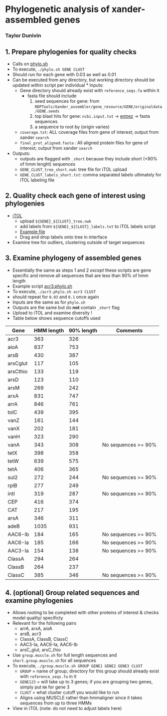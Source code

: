 # Phylogenetic analysis of xander-assembled genes
### Taylor Dunivin


## 1. Prepare phylogenies for quality checks
   * Calls on [phylo.sh](https://github.com/ShadeLab/Xander_arsenic/blob/master/phylogenetic_analysis/bin/phylo.sh)
   * To execute, `./phylo.sh GENE CLUST`
   * Should run for each gene with 0.03 as well as 0.01
   * Can be executed from any directory, but working directory should be updated within script per individual    * Inputs: 
      * Gene directory should already exist with `reference_seqs.fa` within it
        * fasta file should include 
          1) seed sequences for gene: from `RDPTools/Xander_assembler/gene_resource/GENE/originaldata/GENE.seeds`
          2) top blast hits for gene: `ncbi.input.txt` -> [entrez](https://www.ncbi.nlm.nih.gov/sites/batchentrez) -> fasta sequences
          3) a sequence to root by (origin varies) 
      * `coverage.txt`: ALL coverage files from gene of interest; output from xander `search`
      * `final_prot_aligned.fasta` : All aligned protein files for gene of interest; output from xander `search`
   * Outputs: 
      * outputs are flagged with `_short` because they include short (<90% of hmm lenght) sequences
      * `GENE_CLUST_tree_short.nwk`: tree file for iTOL upload  
      * `GENE_CLUST_labels_short.txt`: comma separated labels ultimately for iTOL labeling file
    
## 2. Quality check each gene of interest using phylogenies   
   * [iTOL](http://itol.embl.de/)
      * upload `${GENE}_${CLUST}_tree.nwk`
      * add labels from `${GENE}_${CLUST}_labels.txt` to iTOL labels script
      * [Example file](http://itol.embl.de/help/labels_template.txt)
      * Drag and drop labels onto tree in interface
   * Examine tree for outliers, clustering outside of target sequences
   
## 3. Examine phylogeny of assembled genes
   * Essentially the same as steps 1 and 2 _except_ these scripts are gene specific and remove all sequences that are less than 90% of hmm length
   * Example script [acr3.phylo.sh](https://github.com/ShadeLab/Xander_arsenic/blob/master/phylogenetic_analysis/bin/acr3.phylo.sh)
   * To execute, `./acr3.phylo.sh acr3 CLUST`
   * should repeat for `0.03` and `0.1` once again
   * Inputs are the same as for `phylo.sh`
   * Outputs are the same but do __not__ contain `_short` flag
   * Upload to iTOL and examine diversity ! 
   * Table below shows sequence cutoffs used
   
| Gene | HMM length | 90% length | Comments |
| ---- | ---------- | ---------- | -------- |
| acr3 | 363 | 326  |  | 
| aioA | 837 | 753 |  | 
| arsB | 430 | 387 |  | 
| arsCglut | 117 | 105 |  | 
| arsCthio | 133 | 119 |  | 
| arsD | 123 | 110 |  | 
| arsM | 269 | 242 |  | 
| arxA | 831 | 747 |  | 
| arrA | 846 | 761 |  | 
| tolC | 439 | 395 |  | 
| vanZ | 161 | 144 |  | 
| vanX | 202 | 181 |  | 
| vanH | 323 | 290 |  | 
| vanA | 343 | 308 | No sequences >= 90% | 
| tetX | 398 | 358 |  | 
| tetW | 639 | 575 |  | 
| tetA | 406 | 365 |  | 
| sul2 | 272 | 244 | No sequences >= 90% | 
| rplB | 277 | 249 |  | 
| intI | 319 | 287 | No sequences >= 90% | 
| CEP | 416 | 374 |  | 
| CAT | 217 | 195 |  | 
| arsA | 346 | 311 |  | 
| adeB | 1035 | 931 |  | 
| AAC6-Ib | 184 | 165 | No sequences >= 90% | 
| AAC6-Ia | 185 | 166 | No sequences >= 90% | 
| AAC3-Ia | 154 | 138 | No sequences >= 90% | 
| ClassA | 294 | 264 |  | 
| ClassB | 264 | 237 |  | 
| ClassC | 385 | 346 | No sequences >= 90% | 
   
## 4. (optional) Group related sequences and examine phylogenies
   * Allows rooting to be completed with other proteins of interest & checks model quality/ specificty
   * Relevant for the following pairs
       * arrA, arxA, aioA
       * arsB, acr3
       * ClassA, ClassB, ClassC
       * AAC3-Ia, AAC6-Ia, AAC6-Ib
       * arsC_glut, arsC_thio
   * Use `group.muscle.sh` for full length sequences and `short.group.muscle.sh` for all sequences
   * To execute, `./group.muscle.sh GROUP GENE1 GENE2 GENE3 CLUST`
       * `GROUP` = name of group; directory for this group should already exist with `reference_seqs.fa` in it
       * `GENE123` = will take up to 3 genes; if you are grouping two genes, simply put `NA` for gene 3
       * `CLUST` = what cluster cutoff you would like to run
       * Aligns using MUSCLE rather than hmmaligner since it takes sequences from up to three HMMs
   * View in iTOL (note: do not need to adjust labels here)
